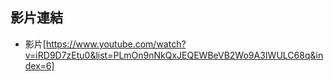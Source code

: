 ## 影片連結

- 影片[https://www.youtube.com/watch?v=iRD9D7zEtu0&list=PLmOn9nNkQxJEQEWBeVB2Wo9A3IWULC68q&index=6]
